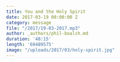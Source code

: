```yaml
---
title: You and the Holy Spirit
date: 2017-03-19 00:00:00 Z
category: message
file: "/2017/19-03-2017.mp3"
author: _authors/phil-boalch.md
duration: '48:15'
length: '69489575'
image: "/uploads/2017/03/holy-spirit.jpg"
---
```

